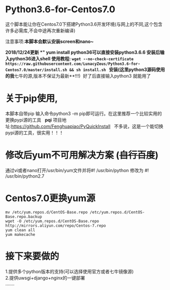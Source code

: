 # Python3.6-for-Centos7.0
这个脚本能让你在Centos7.0下搭建Python3.6开发环境(与网上的不同,这个包含许多必需库,不会中途再次重新编译)

注意事项:**本脚本会默认安装screen和nano~**

**2018/12/24更新 *"
yum install python36可以直接安装python3.6.6 安装后输入python36进入shell
使用教程: 
`wget --no-check-certificate https://raw.githubusercontent.com/LunacyZeus/Python3.6-for-Centos7.0/master/install.sh && sh install.sh`
 
安装(这里python3源码使用的我**七牛的源,版本不保证为最新**!!!) 
好了后直接输入python3 就能用了

# 关于pip使用,
本脚本自带pip 输入命令python3 -m pip即可运行。在这里推荐一个比较实用的更换pypi源的工具  
**pqi** 项目地址:https://github.com/Fenghuapiao/PyQuickInstall  
不多说，这是一个能切换pypi源的工具，很实用！！！   
# 修改后yum不可用解决方案 (~~自行百度~~)
通过vi或者nano打开/usr/bin/yum文件并将#! /usr/bin/python 修改为 #! /usr/bin/python2.7

# Centos7.0更换yum源
    mv /etc/yum.repos.d/CentOS-Base.repo /etc/yum.repos.d/CentOS-Base.repo.backup
    wget -O /etc/yum.repos.d/CentOS-Base.repo http://mirrors.aliyun.com/repo/Centos-7.repo  
    yum clean all
    yum makecache  

# 接下来要做的  
1.提供多个python版本的支持(可以选择使用官方或者七牛镜像源)  
2.提供uwsgi+django+nginx的一键部署  
.......  
